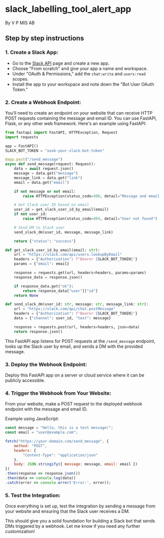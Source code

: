 # slack_labelling_tool_alert_app
By V P MIS AB


## Step by step instructions

### 1. **Create a Slack App:**
   - Go to the [Slack API](https://api.slack.com/apps) page and create a new app.
   - Choose "From scratch" and give your app a name and workspace.
   - Under "OAuth & Permissions," add the `chat:write` and `users:read` scopes.
   - Install the app to your workspace and note down the "Bot User OAuth Token."

### 2. **Create a Webhook Endpoint:**
   You'll need to create an endpoint on your website that can receive HTTP POST requests containing the message and email ID. You can use FastAPI, Flask, or any other web framework. Here's an example using FastAPI:

   ```python
   from fastapi import FastAPI, HTTPException, Request
   import requests

   app = FastAPI()
   SLACK_BOT_TOKEN = "xoxb-your-slack-bot-token"

   @app.post("/send_message")
   async def send_message(request: Request):
       data = await request.json()
       message = data.get("message")
       message_link = data.get("link")
       email = data.get("email")

       if not message or not email:
           raise HTTPException(status_code=400, detail="Message and email are required")

       # Get Slack user ID based on email
       user_id = get_slack_user_id_by_email(email)
       if not user_id:
           raise HTTPException(status_code=404, detail="User not found")

       # Send DM to Slack user
       send_slack_dm(user_id, message, message_link)

       return {"status": "success"}

   def get_slack_user_id_by_email(email: str):
       url = "https://slack.com/api/users.lookupByEmail"
       headers = {"Authorization": f"Bearer {SLACK_BOT_TOKEN}"}
       params = {"email": email}

       response = requests.get(url, headers=headers, params=params)
       response_data = response.json()

       if response_data.get("ok"):
           return response_data["user"]["id"]
       return None

   def send_slack_dm(user_id: str, message: str, message_link: str):
       url = "https://slack.com/api/chat.postMessage"
       headers = {"Authorization": f"Bearer {SLACK_BOT_TOKEN}"}
       data = {"channel": user_id, "text": message}

       response = requests.post(url, headers=headers, json=data)
       return response.json()
   ```

   This FastAPI app listens for POST requests at the `/send_message` endpoint, looks up the Slack user by email, and sends a DM with the provided message.

### 3. **Deploy the Webhook Endpoint:**
   Deploy this FastAPI app on a server or cloud service where it can be publicly accessible.

### 4. **Trigger the Webhook from Your Website:**
   From your website, make a POST request to the deployed webhook endpoint with the message and email ID.

   Example using JavaScript:

   ```javascript
   const message = "Hello, this is a test message!";
   const email = "user@example.com";

   fetch("https://your-domain.com/send_message", {
       method: "POST",
       headers: {
           "Content-Type": "application/json"
       },
       body: JSON.stringify({ message: message, email: email })
   })
   .then(response => response.json())
   .then(data => console.log(data))
   .catch(error => console.error('Error:', error));
   ```

### 5. **Test the Integration:**
   Once everything is set up, test the integration by sending a message from your website and ensuring that the Slack user receives a DM.

This should give you a solid foundation for building a Slack bot that sends DMs triggered by a webhook. Let me know if you need any further customization!
